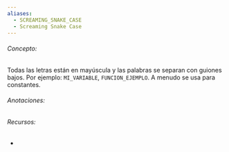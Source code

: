 ```yaml
---
aliases:
  - SCREAMING_SNAKE_CASE
  - Screaming Snake Case
---
```

###### Concepto:

Todas las letras están en mayúscula y las palabras se separan con guiones bajos. Por ejemplo: `MI_VARIABLE`, `FUNCION_EJEMPLO`. A menudo se usa para constantes.

###### Anotaciones:



###### Recursos:

- 
